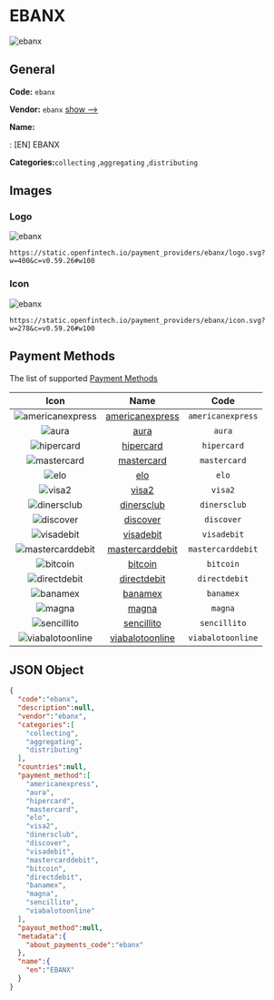 
# EBANX 
![ebanx](https://static.openfintech.io/payment_providers/ebanx/logo.svg?w=400&c=v0.59.26#w100)  

## General 
 
**Code:** `ebanx` 
 
**Vendor:** `ebanx` [show -->](/vendors/ebanx/) 
 
**Name:** 
 
:	[EN] EBANX 
 
**Categories:**`collecting` ,`aggregating` ,`distributing` 
 

## Images 

### Logo 
 
![ebanx](https://static.openfintech.io/payment_providers/ebanx/logo.svg?w=400&c=v0.59.26#w100)  

```
https://static.openfintech.io/payment_providers/ebanx/logo.svg?w=400&c=v0.59.26#w100
```  

### Icon 
 
![ebanx](https://static.openfintech.io/payment_providers/ebanx/icon.svg?w=278&c=v0.59.26#w100)  

```
https://static.openfintech.io/payment_providers/ebanx/icon.svg?w=278&c=v0.59.26#w100
```  

## Payment Methods 
 
The list of supported [Payment Methods](/payment-methods/) 

|Icon|Name|Code| 
|:---:|:---:|:---:| 
|![americanexpress](https://static.openfintech.io/payment_methods/americanexpress/icon.svg?w=278&c=v0.59.26#w100) |[americanexpress](/payment-methods/americanexpress/)|`americanexpress`| 
|![aura](https://static.openfintech.io/payment_methods/aura/icon.svg?w=278&c=v0.59.26#w100) |[aura](/payment-methods/aura/)|`aura`| 
|![hipercard](https://static.openfintech.io/payment_methods/hipercard/icon.svg?w=278&c=v0.59.26#w100) |[hipercard](/payment-methods/hipercard/)|`hipercard`| 
|![mastercard](https://static.openfintech.io/payment_methods/mastercard/icon.svg?w=278&c=v0.59.26#w100) |[mastercard](/payment-methods/mastercard/)|`mastercard`| 
|![elo](https://static.openfintech.io/payment_methods/elo/icon.svg?w=278&c=v0.59.26#w100) |[elo](/payment-methods/elo/)|`elo`| 
|![visa2](https://static.openfintech.io/payment_methods/visa2/icon.svg?w=278&c=v0.59.26#w100) |[visa2](/payment-methods/visa2/)|`visa2`| 
|![dinersclub](https://static.openfintech.io/payment_methods/dinersclub/icon.svg?w=278&c=v0.59.26#w100) |[dinersclub](/payment-methods/dinersclub/)|`dinersclub`| 
|![discover](https://static.openfintech.io/payment_methods/discover/icon.svg?w=278&c=v0.59.26#w100) |[discover](/payment-methods/discover/)|`discover`| 
|![visadebit](https://static.openfintech.io/payment_methods/visadebit/icon.svg?w=278&c=v0.59.26#w100) |[visadebit](/payment-methods/visadebit/)|`visadebit`| 
|![mastercarddebit](https://static.openfintech.io/payment_methods/mastercarddebit/icon.svg?w=278&c=v0.59.26#w100) |[mastercarddebit](/payment-methods/mastercarddebit/)|`mastercarddebit`| 
|![bitcoin](https://static.openfintech.io/payment_methods/bitcoin/icon.svg?w=278&c=v0.59.26#w100) |[bitcoin](/payment-methods/bitcoin/)|`bitcoin`| 
|![directdebit](https://static.openfintech.io/payment_methods/directdebit/icon.svg?w=278&c=v0.59.26#w100) |[directdebit](/payment-methods/directdebit/)|`directdebit`| 
|![banamex](https://static.openfintech.io/payment_methods/banamex/icon.svg?w=278&c=v0.59.26#w100) |[banamex](/payment-methods/banamex/)|`banamex`| 
|![magna](https://static.openfintech.io/payment_methods/magna/icon.svg?w=278&c=v0.59.26#w100) |[magna](/payment-methods/magna/)|`magna`| 
|![sencillito](https://static.openfintech.io/payment_methods/sencillito/icon.svg?w=278&c=v0.59.26#w100) |[sencillito](/payment-methods/sencillito/)|`sencillito`| 
|![viabalotoonline](https://static.openfintech.io/payment_methods/viabalotoonline/icon.svg?w=278&c=v0.59.26#w100) |[viabalotoonline](/payment-methods/viabalotoonline/)|`viabalotoonline`| 
 

## JSON Object 

```json
{
  "code":"ebanx",
  "description":null,
  "vendor":"ebanx",
  "categories":[
    "collecting",
    "aggregating",
    "distributing"
  ],
  "countries":null,
  "payment_method":[
    "americanexpress",
    "aura",
    "hipercard",
    "mastercard",
    "elo",
    "visa2",
    "dinersclub",
    "discover",
    "visadebit",
    "mastercarddebit",
    "bitcoin",
    "directdebit",
    "banamex",
    "magna",
    "sencillito",
    "viabalotoonline"
  ],
  "payout_method":null,
  "metadata":{
    "about_payments_code":"ebanx"
  },
  "name":{
    "en":"EBANX"
  }
}
```  
